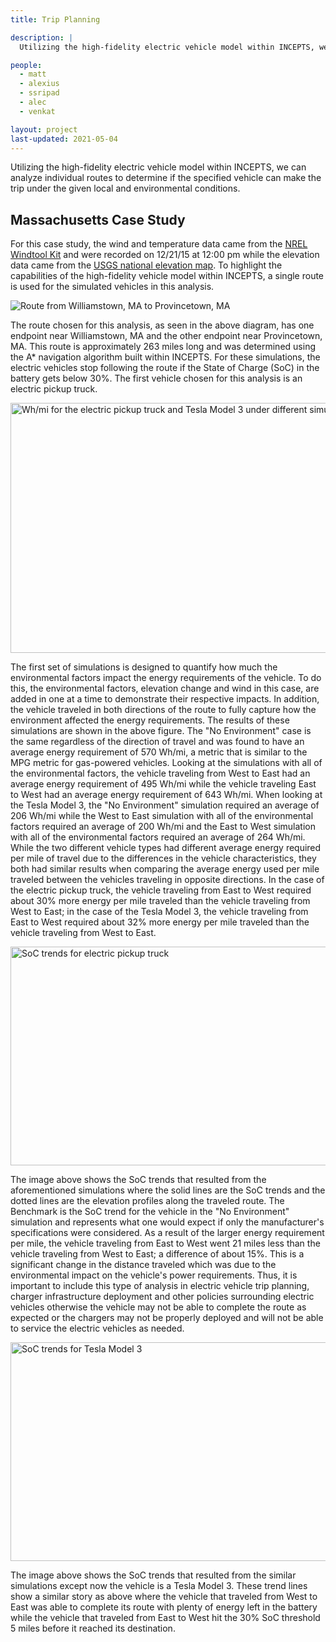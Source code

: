 ```yaml
---
title: Trip Planning

description: |
  Utilizing the high-fidelity electric vehicle model within INCEPTS, we can analyze individual routes to determine if the specified vehicle can make the trip under the given local and environmental conditions.

people:
  - matt
  - alexius
  - ssripad
  - alec
  - venkat

layout: project
last-updated: 2021-05-04
---
```


Utilizing the high-fidelity electric vehicle model within INCEPTS, we can analyze individual routes to determine if the specified vehicle can make the trip under the given local and environmental conditions.

## Massachusetts Case Study

For this case study, the wind and temperature data came from the [NREL Windtool Kit](https://www.nrel.gov/grid/wind-toolkit.html) and were recorded on 12/21/15 at 12:00 pm while the elevation data came from the [USGS national elevation map](https://apps.nationalmap.gov/bulkpqs). To highlight the capabilities of the high-fidelity vehicle model within INCEPTS, a single route is used for the simulated vehicles in this analysis.

<img src="{% link img/Figure2.png %}" alt="Route from Williamstown, MA to Provincetown, MA" class="center">

The route chosen for this analysis, as seen in the above diagram, has one endpoint near Williamstown, MA and the other endpoint near Provincetown, MA. This route is approximately 263 miles long and was determined using the A* navigation algorithm built within INCEPTS. For these simulations, the electric vehicles stop following the route if the State of Charge (SoC) in the battery gets below 30%. The first vehicle chosen for this analysis is an electric pickup truck.

<img src="{% link img/energybar.png %}" alt="Wh/mi for the electric pickup truck and Tesla Model 3 under different simulation conditions" class="center" style="width:1150px;height:400px;">

The first set of simulations is designed to quantify how much the environmental factors impact the energy requirements of the vehicle. To do this, the environmental factors, elevation change and wind in this case, are added in one at a time to demonstrate their respective impacts. In addition, the vehicle traveled in both directions of the route to fully capture how the environment affected the energy requirements. The results of these simulations are shown in the above figure. The "No Environment" case is the same regardless of the direction of travel and was found to have an average energy requirement of 570 Wh/mi, a metric that is similar to the MPG metric for gas-powered vehicles. Looking at the simulations with all of the environmental factors, the vehicle traveling from West to East had an average energy requirement of 495 Wh/mi while the vehicle traveling East to West had an average energy requirement of 643 Wh/mi. When looking at the Tesla Model 3, the "No Environment" simulation required an average of 206 Wh/mi while the West to East simulation with all of the environmental factors required an average of 200 Wh/mi and the East to West simulation with all of the environmental factors required an average of 264 Wh/mi. While the two different vehicle types had different average energy required per mile of travel due to the differences in the vehicle characteristics, they both had similar results when comparing the average energy used per mile traveled between the vehicles traveling in opposite directions. In the case of the electric pickup truck, the vehicle traveling from East to West required about 30% more energy per mile traveled than the vehicle traveling from West to East; in the case of the Tesla Model 3, the vehicle traveling from East to West required about 32% more energy per mile traveled than the vehicle traveling from West to East.

<img src="{% link img/Figure5.png %}" alt="SoC trends for electric pickup truck" class="center" style="width:700px;height:350px">

The image above shows the SoC trends that resulted from the aforementioned simulations where the solid lines are the SoC trends and the dotted lines are the elevation profiles along the traveled route. The Benchmark is the SoC trend for the vehicle in the "No Environment" simulation and represents what one would expect if only the manufacturer's specifications were considered. As a result of the larger energy requirement per mile, the vehicle traveling from East to West went 21 miles less than the vehicle traveling from West to East; a difference of about 15%. This is a significant change in the distance traveled which was due to the environmental impact on the vehicle's power requirements. Thus, it is important to include this type of analysis in electric vehicle trip planning, charger infrastructure deployment and other policies surrounding electric vehicles otherwise the vehicle may not be able to complete the route as expected or the chargers may not be properly deployed and will not be able to service the electric vehicles as needed.

<img src="{% link img/Figure6.png %}" alt="SoC trends for Tesla Model 3" class="center" style="width:700px;height:350px">

The image above shows the SoC trends that resulted from the similar simulations except now the vehicle is a Tesla Model 3. These trend lines show a similar story as above where the vehicle that traveled from West to East was able to complete its route with plenty of energy left in the battery while the vehicle that traveled from East to West hit the 30% SoC threshold 5 miles before it reached its destination.

